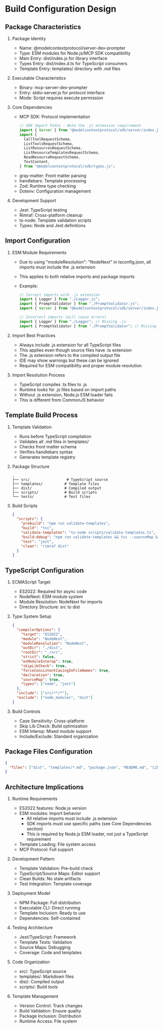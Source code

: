 <!--
Copyright (c) 2024 Martin Bechard <martin.bechard@DevConsult.ca>
This software is licensed under the MIT License.
File: /Users/martinbechard/dev/mcp-dev-prompter/design/BuildConfig.md
This was generated by Claude Sonnet 3.5, with the assistance of my human mentor

Design document capturing the build and package configuration characteristics
Build: Making templates flow from source to production!
-->

# Build Configuration Design

## Package Characteristics

1. Package Identity

   - Name: @modelcontextprotocol/server-dev-prompter
   - Type: ESM modules for Node.js/MCP SDK compatibility
   - Main Entry: dist/index.js for library interface
   - Types Entry: dist/index.d.ts for TypeScript consumers
   - Template Entry: templates/ directory with .md files

2. Executable Characteristics

   - Binary: mcp-server-dev-prompter
   - Entry: stdio-server.js for protocol interface
   - Mode: Script requires execute permission

3. Core Dependencies

   - MCP SDK: Protocol implementation
     ```typescript
     // SDK Import Paths - Note the .js extension requirement
     import { Server } from "@modelcontextprotocol/sdk/server/index.js";
     import {
       CallToolRequestSchema,
       ListToolsRequestSchema,
       ListResourcesRequestSchema,
       ListResourceTemplatesRequestSchema,
       ReadResourceRequestSchema,
       TextContent,
     } from "@modelcontextprotocol/sdk/types.js";
     ```
   - gray-matter: Front matter parsing
   - handlebars: Template processing
   - Zod: Runtime type checking
   - Dotenv: Configuration management

4. Development Support
   - Jest: TypeScript testing
   - Rimraf: Cross-platform cleanup
   - ts-node: Template validation scripts
   - Types: Node and Jest definitions

## Import Configuration

1. ESM Module Requirements

   - Due to using "moduleResolution": "NodeNext" in tsconfig.json, all imports must include the .js extension
   - This applies to both relative imports and package imports
   - Example:

     ```typescript
     // Correct imports with .js extension
     import { Logger } from "./Logger.js";
     import { PromptValidator } from "./PromptValidator.js";
     import { Server } from "@modelcontextprotocol/sdk/server/index.js";

     // Incorrect imports (will cause errors)
     import { Logger } from "./Logger"; // Missing .js
     import { PromptValidator } from "./PromptValidator"; // Missing .js
     ```

2. Import Best Practices

   - Always include .js extension for all TypeScript files
   - This applies even though source files have .ts extension
   - The .js extension refers to the compiled output file
   - IDE may show warnings but these can be ignored
   - Required for ESM compatibility and proper module resolution

3. Import Resolution Process

   - TypeScript compiles .ts files to .js
   - Runtime looks for .js files based on import paths
   - Without .js extension, Node.js ESM loader fails
   - This is different from CommonJS behavior

## Template Build Process

1. Template Validation

   - Runs before TypeScript compilation
   - Validates all .md files in templates/
   - Checks front matter schema
   - Verifies handlebars syntax
   - Generates template registry

2. Package Structure

   ```
   .
   ├── src/                 # TypeScript source
   ├── templates/          # Template files
   ├── dist/               # Compiled output
   ├── scripts/            # Build scripts
   └── tests/              # Test files
   ```

3. Build Scripts
   ```json
   {
     "scripts": {
       "prebuild": "npm run validate-templates",
       "build": "tsc",
       "validate-templates": "ts-node scripts/validate-templates.ts",
       "build:debug": "npm run validate-templates && tsc --sourceMap && chmod +x dist/stdio-server.js",
       "test": "jest",
       "clean": "rimraf dist"
     }
   }
   ```

## TypeScript Configuration

1. ECMAScript Target

   - ES2022: Required for async code
   - NodeNext: ESM module system
   - Module Resolution: NodeNext for imports
   - Directory Structure: src to dist

2. Type System Setup

   ```json
   {
     "compilerOptions": {
       "target": "ES2022",
       "module": "NodeNext",
       "moduleResolution": "NodeNext",
       "outDir": "./dist",
       "rootDir": "./src",
       "strict": false,
       "esModuleInterop": true,
       "skipLibCheck": true,
       "forceConsistentCasingInFileNames": true,
       "declaration": true,
       "sourceMap": true,
       "types": ["node", "jest"]
     },
     "include": ["src/**/*"],
     "exclude": ["node_modules", "dist"]
   }
   ```

3. Build Controls
   - Case Sensitivity: Cross-platform
   - Skip Lib Check: Build optimization
   - ESM Interop: Mixed module support
   - Include/Exclude: Standard organization

## Package Files Configuration

```json
{
  "files": ["dist", "templates/*.md", "package.json", "README.md", "LICENSE"]
}
```

## Architecture Implications

1. Runtime Requirements

   - ES2022 features: Node.js version
   - ESM modules: Import behavior
     - All relative imports must include .js extension
     - SDK imports must use specific paths (see Core Dependencies section)
     - This is required by Node.js ESM loader, not just a TypeScript requirement
   - Template Loading: File system access
   - MCP Protocol: Full support

2. Development Pattern

   - Template Validation: Pre-build check
   - TypeScript/Source Maps: Editor support
   - Clean Builds: No stale artifacts
   - Test Integration: Template coverage

3. Deployment Model

   - NPM Package: Full distribution
   - Executable CLI: Direct running
   - Template Inclusion: Ready to use
   - Dependencies: Self-contained

4. Testing Architecture

   - Jest/TypeScript: Framework
   - Template Tests: Validation
   - Source Maps: Debugging
   - Coverage: Code and templates

5. Code Organization

   - src/: TypeScript source
   - templates/: Markdown files
   - dist/: Compiled output
   - scripts/: Build tools

6. Template Management
   - Version Control: Track changes
   - Build Validation: Ensure quality
   - Package Inclusion: Distribution
   - Runtime Access: File system
